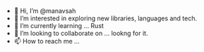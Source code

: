 - 👋 Hi, I’m @manavsah
- 👀 I’m interested in exploring new libraries, languages and tech.
- 🌱 I’m currently learning ... Rust
- 💞️ I’m looking to collaborate on ... lookng for it.
- 📫 How to reach me ... 

<!---
manavsah/manavsah is a ✨ special ✨ repository because its `README.md` (this file) appears on your GitHub profile.
You can click the Preview link to take a look at your changes.
--->

